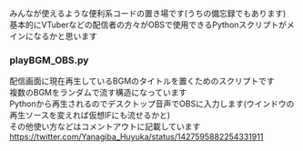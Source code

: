 みんなが使えるような便利系コードの置き場です(うちの備忘録でもあります)  
基本的にVTuberなどの配信者の方々がOBSで使用できるPythonスクリプトがメインになるかと思います  

### playBGM_OBS.py  
配信画面に現在再生しているBGMのタイトルを置くためのスクリプトです  
複数のBGMをランダムで流す構造になっています  
Pythonから再生されるのでデスクトップ音声でOBSに入力します(ウインドウの再生ソースを変えれば仮想IFにも流せるかと)  
その他使い方などはコメントアウトに記載しています  
https://twitter.com/Yanagiba_Huyuka/status/1427595882254331911  